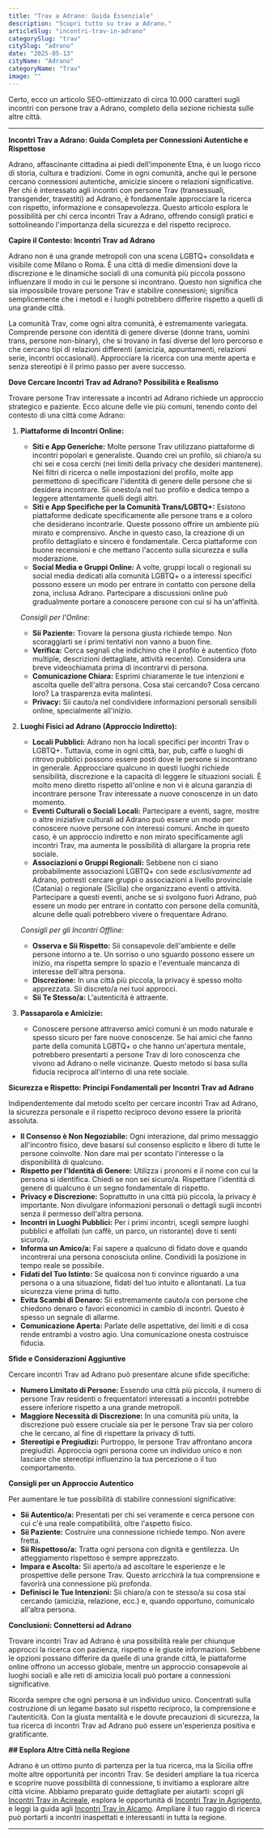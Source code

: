 ```yaml
---
title: "Trav a Adrano: Guida Essenziale"
description: "Scopri tutto su trav a Adrano."
articleSlug: "incontri-trav-in-adrano" 
categorySlug: "trav"
citySlug: "adrano"
date: "2025-05-13"
cityName: "Adrano"
categoryName: "Trav"
image: ""
---
```


Certo, ecco un articolo SEO-ottimizzato di circa 10.000 caratteri sugli incontri con persone trav a Adrano, completo della sezione richiesta sulle altre città.

---

**Incontri Trav a Adrano: Guida Completa per Connessioni Autentiche e Rispettose**

Adrano, affascinante cittadina ai piedi dell'imponente Etna, è un luogo ricco di storia, cultura e tradizioni. Come in ogni comunità, anche qui le persone cercano connessioni autentiche, amicizie sincere o relazioni significative. Per chi è interessato agli incontri con persone Trav (transessuali, transgender, travestiti) ad Adrano, è fondamentale approcciare la ricerca con rispetto, informazione e consapevolezza. Questo articolo esplora le possibilità per chi cerca incontri Trav a Adrano, offrendo consigli pratici e sottolineando l'importanza della sicurezza e del rispetto reciproco.

**Capire il Contesto: Incontri Trav ad Adrano**

Adrano non è una grande metropoli con una scena LGBTQ+ consolidata e visibile come Milano o Roma. È una città di medie dimensioni dove la discrezione e le dinamiche sociali di una comunità più piccola possono influenzare il modo in cui le persone si incontrano. Questo non significa che sia impossibile trovare persone Trav e stabilire connessioni; significa semplicemente che i metodi e i luoghi potrebbero differire rispetto a quelli di una grande città.

La comunità Trav, come ogni altra comunità, è estremamente variegata. Comprende persone con identità di genere diverse (donne trans, uomini trans, persone non-binary), che si trovano in fasi diverse del loro percorso e che cercano tipi di relazioni differenti (amicizia, appuntamenti, relazioni serie, incontri occasionali). Approcciare la ricerca con una mente aperta e senza stereotipi è il primo passo per avere successo.

**Dove Cercare Incontri Trav ad Adrano? Possibilità e Realismo**

Trovare persone Trav interessate a incontri ad Adrano richiede un approccio strategico e paziente. Ecco alcune delle vie più comuni, tenendo conto del contesto di una città come Adrano:

1.  **Piattaforme di Incontri Online:**
    *   **Siti e App Generiche:** Molte persone Trav utilizzano piattaforme di incontri popolari e generaliste. Quando crei un profilo, sii chiaro/a su chi sei e cosa cerchi (nei limiti della privacy che desideri mantenere). Nei filtri di ricerca o nelle impostazioni del profilo, molte app permettono di specificare l'identità di genere delle persone che si desidera incontrare. Sii onesto/a nel tuo profilo e dedica tempo a leggere attentamente quelli degli altri.
    *   **Siti e App Specifiche per la Comunità Trans/LGBTQ+:** Esistono piattaforme dedicate specificamente alle persone trans e a coloro che desiderano incontrarle. Queste possono offrire un ambiente più mirato e comprensivo. Anche in questo caso, la creazione di un profilo dettagliato e sincero è fondamentale. Cerca piattaforme con buone recensioni e che mettano l'accento sulla sicurezza e sulla moderazione.
    *   **Social Media e Gruppi Online:** A volte, gruppi locali o regionali su social media dedicati alla comunità LGBTQ+ o a interessi specifici possono essere un modo per entrare in contatto con persone della zona, inclusa Adrano. Partecipare a discussioni online può gradualmente portare a conoscere persone con cui si ha un'affinità.

    *Consigli per l'Online:*
    *   **Sii Paziente:** Trovare la persona giusta richiede tempo. Non scoraggiarti se i primi tentativi non vanno a buon fine.
    *   **Verifica:** Cerca segnali che indichino che il profilo è autentico (foto multiple, descrizioni dettagliate, attività recente). Considera una breve videochiamata prima di incontrarvi di persona.
    *   **Comunicazione Chiara:** Esprimi chiaramente le tue intenzioni e ascolta quelle dell'altra persona. Cosa stai cercando? Cosa cercano loro? La trasparenza evita malintesi.
    *   **Privacy:** Sii cauto/a nel condividere informazioni personali sensibili online, specialmente all'inizio.

2.  **Luoghi Fisici ad Adrano (Approccio Indiretto):**
    *   **Locali Pubblici:** Adrano non ha locali specifici per incontri Trav o LGBTQ+. Tuttavia, come in ogni città, bar, pub, caffè o luoghi di ritrovo pubblici possono essere posti dove le persone si incontrano in generale. Approcciare qualcuno in questi luoghi richiede sensibilità, discrezione e la capacità di leggere le situazioni sociali. È molto meno diretto rispetto all'online e non vi è alcuna garanzia di incontrare persone Trav interessate a nuove conoscenze in un dato momento.
    *   **Eventi Culturali o Sociali Locali:** Partecipare a eventi, sagre, mostre o altre iniziative culturali ad Adrano può essere un modo per conoscere nuove persone con interessi comuni. Anche in questo caso, è un approccio indiretto e non mirato specificamente agli incontri Trav, ma aumenta le possibilità di allargare la propria rete sociale.
    *   **Associazioni o Gruppi Regionali:** Sebbene non ci siano probabilmente associazioni LGBTQ+ con sede *esclusivamente* ad Adrano, potresti cercare gruppi o associazioni a livello provinciale (Catania) o regionale (Sicilia) che organizzano eventi o attività. Partecipare a questi eventi, anche se si svolgono fuori Adrano, può essere un modo per entrare in contatto con persone della comunità, alcune delle quali potrebbero vivere o frequentare Adrano.

    *Consigli per gli Incontri Offline:*
    *   **Osserva e Sii Rispetto:** Sii consapevole dell'ambiente e delle persone intorno a te. Un sorriso o uno sguardo possono essere un inizio, ma rispetta sempre lo spazio e l'eventuale mancanza di interesse dell'altra persona.
    *   **Discrezione:** In una città più piccola, la privacy è spesso molto apprezzata. Sii discreto/a nei tuoi approcci.
    *   **Sii Te Stesso/a:** L'autenticità è attraente.

3.  **Passaparola e Amicizie:**
    *   Conoscere persone attraverso amici comuni è un modo naturale e spesso sicuro per fare nuove conoscenze. Se hai amici che fanno parte della comunità LGBTQ+ o che hanno un'apertura mentale, potrebbero presentarti a persone Trav di loro conoscenza che vivono ad Adrano o nelle vicinanze. Questo metodo si basa sulla fiducia reciproca all'interno di una rete sociale.

**Sicurezza e Rispetto: Principi Fondamentali per Incontri Trav ad Adrano**

Indipendentemente dal metodo scelto per cercare incontri Trav ad Adrano, la sicurezza personale e il rispetto reciproco devono essere la priorità assoluta.

*   **Il Consenso è Non Negoziabile:** Ogni interazione, dal primo messaggio all'incontro fisico, deve basarsi sul consenso esplicito e libero di tutte le persone coinvolte. Non dare mai per scontato l'interesse o la disponibilità di qualcuno.
*   **Rispetto per l'Identità di Genere:** Utilizza i pronomi e il nome con cui la persona si identifica. Chiedi se non sei sicuro/a. Rispettare l'identità di genere di qualcuno è un segno fondamentale di rispetto.
*   **Privacy e Discrezione:** Soprattutto in una città più piccola, la privacy è importante. Non divulgare informazioni personali o dettagli sugli incontri senza il permesso dell'altra persona.
*   **Incontri in Luoghi Pubblici:** Per i primi incontri, scegli sempre luoghi pubblici e affollati (un caffè, un parco, un ristorante) dove ti senti sicuro/a.
*   **Informa un Amico/a:** Fai sapere a qualcuno di fidato dove e quando incontrerai una persona conosciuta online. Condividi la posizione in tempo reale se possibile.
*   **Fidati del Tuo Istinto:** Se qualcosa non ti convince riguardo a una persona o a una situazione, fidati del tuo intuito e allontanati. La tua sicurezza viene prima di tutto.
*   **Evita Scambi di Denaro:** Sii estremamente cauto/a con persone che chiedono denaro o favori economici in cambio di incontri. Questo è spesso un segnale di allarme.
*   **Comunicazione Aperta:** Parlate delle aspettative, dei limiti e di cosa rende entrambi a vostro agio. Una comunicazione onesta costruisce fiducia.

**Sfide e Considerazioni Aggiuntive**

Cercare incontri Trav ad Adrano può presentare alcune sfide specifiche:

*   **Numero Limitato di Persone:** Essendo una città più piccola, il numero di persone Trav residenti o frequentatori interessati a incontri potrebbe essere inferiore rispetto a una grande metropoli.
*   **Maggiore Necessità di Discrezione:** In una comunità più unita, la discrezione può essere cruciale sia per le persone Trav sia per coloro che le cercano, al fine di rispettare la privacy di tutti.
*   **Stereotipi e Pregiudizi:** Purtroppo, le persone Trav affrontano ancora pregiudizi. Approccia ogni persona come un individuo unico e non lasciare che stereotipi influenzino la tua percezione o il tuo comportamento.

**Consigli per un Approccio Autentico**

Per aumentare le tue possibilità di stabilire connessioni significative:

*   **Sii Autentico/a:** Presentati per chi sei veramente e cerca persone con cui c'è una reale compatibilità, oltre l'aspetto fisico.
*   **Sii Paziente:** Costruire una connessione richiede tempo. Non avere fretta.
*   **Sii Rispettoso/a:** Tratta ogni persona con dignità e gentilezza. Un atteggiamento rispettoso è sempre apprezzato.
*   **Impara e Ascolta:** Sii aperto/a ad ascoltare le esperienze e le prospettive delle persone Trav. Questo arricchirà la tua comprensione e favorirà una connessione più profonda.
*   **Definisci le Tue Intenzioni:** Sii chiaro/a con te stesso/a su cosa stai cercando (amicizia, relazione, ecc.) e, quando opportuno, comunicalo all'altra persona.

**Conclusioni: Connettersi ad Adrano**

Trovare incontri Trav ad Adrano è una possibilità reale per chiunque approcci la ricerca con pazienza, rispetto e le giuste informazioni. Sebbene le opzioni possano differire da quelle di una grande città, le piattaforme online offrono un accesso globale, mentre un approccio consapevole ai luoghi sociali e alle reti di amicizia locali può portare a connessioni significative.

Ricorda sempre che ogni persona è un individuo unico. Concentrati sulla costruzione di un legame basato sul rispetto reciproco, la comprensione e l'autenticità. Con la giusta mentalità e le dovute precauzioni di sicurezza, la tua ricerca di incontri Trav ad Adrano può essere un'esperienza positiva e gratificante.

**## Esplora Altre Città nella Regione**

Adrano è un ottimo punto di partenza per la tua ricerca, ma la Sicilia offre molte altre opportunità per incontri Trav. Se desideri ampliare la tua ricerca e scoprire nuove possibilità di connessione, ti invitiamo a esplorare altre città vicine. Abbiamo preparato guide dettagliate per aiutarti: scopri gli [Incontri Trav in Acireale](/acireale/trav/incontri-trav-in-acireale), esplora le opportunità di [Incontri Trav in Agrigento](/agrigento/trav/incontri-trav-in-agrigento), e leggi la guida agli [Incontri Trav in Alcamo](/alcamo/trav/incontri-trav-in-alcamo). Ampliare il tuo raggio di ricerca può portarti a incontri inaspettati e interessanti in tutta la regione.

---
